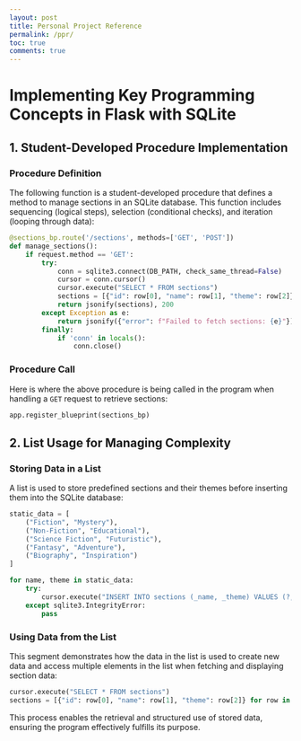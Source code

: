 ```yaml
---
layout: post
title: Personal Project Reference 
permalink: /ppr/
toc: true
comments: true
---
```



# Implementing Key Programming Concepts in Flask with SQLite

## 1. Student-Developed Procedure Implementation

### Procedure Definition
The following function is a student-developed procedure that defines a method to manage sections in an SQLite database. This function includes sequencing (logical steps), selection (conditional checks), and iteration (looping through data):

```python
@sections_bp.route('/sections', methods=['GET', 'POST'])
def manage_sections():
    if request.method == 'GET':
        try:
            conn = sqlite3.connect(DB_PATH, check_same_thread=False)
            cursor = conn.cursor()
            cursor.execute("SELECT * FROM sections")
            sections = [{"id": row[0], "name": row[1], "theme": row[2]} for row in cursor.fetchall()]
            return jsonify(sections), 200
        except Exception as e:
            return jsonify({"error": f"Failed to fetch sections: {e}"}), 500
        finally:
            if 'conn' in locals():
                conn.close()
```

### Procedure Call
Here is where the above procedure is being called in the program when handling a `GET` request to retrieve sections:

```python
app.register_blueprint(sections_bp)
```

## 2. List Usage for Managing Complexity

### Storing Data in a List
A list is used to store predefined sections and their themes before inserting them into the SQLite database:

```python
static_data = [
    ("Fiction", "Mystery"),
    ("Non-Fiction", "Educational"),
    ("Science Fiction", "Futuristic"),
    ("Fantasy", "Adventure"),
    ("Biography", "Inspiration")
]

for name, theme in static_data:
    try:
        cursor.execute("INSERT INTO sections (_name, _theme) VALUES (?, ?)", (name, theme))
    except sqlite3.IntegrityError:
        pass
```

### Using Data from the List
This segment demonstrates how the data in the list is used to create new data and access multiple elements in the list when fetching and displaying section data:

```python
cursor.execute("SELECT * FROM sections")
sections = [{"id": row[0], "name": row[1], "theme": row[2]} for row in cursor.fetchall()]
```

This process enables the retrieval and structured use of stored data, ensuring the program effectively fulfills its purpose.

<script src="https://utteranc.es/client.js"
        repo="Ahaanv19/Ahaan_2025"
        issue-term="pathname"
        theme="github-light"
        crossorigin="anonymous"
        async>
</script>
